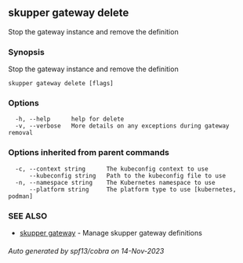 ## skupper gateway delete

Stop the gateway instance and remove the definition

### Synopsis

Stop the gateway instance and remove the definition

```
skupper gateway delete [flags]
```

### Options

```
  -h, --help      help for delete
  -v, --verbose   More details on any exceptions during gateway removal
```

### Options inherited from parent commands

```
  -c, --context string      The kubeconfig context to use
      --kubeconfig string   Path to the kubeconfig file to use
  -n, --namespace string    The Kubernetes namespace to use
      --platform string     The platform type to use [kubernetes, podman]
```

### SEE ALSO

* [skupper gateway](skupper_gateway.md)	 - Manage skupper gateway definitions

###### Auto generated by spf13/cobra on 14-Nov-2023
